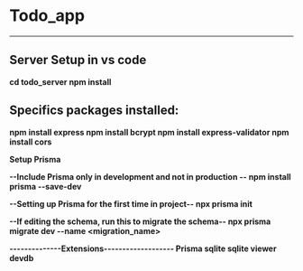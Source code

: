 # Todo_app

---

## <strong>Server Setup in vs code<strong>

cd todo_server
npm install

## Specifics packages installed:

npm install express
npm install bcrypt
npm install express-validator
npm install cors

<strong>Setup Prisma</strong>

--Include Prisma only in development and not in production --
npm install prisma --save-dev

--Setting up Prisma for the first time in project--
npx prisma init

--If editing the schema, run this to migrate the schema--
npx prisma migrate dev --name <migration_name>

--------------Extensions-------------------
Prisma
sqlite
sqlite viewer
devdb
